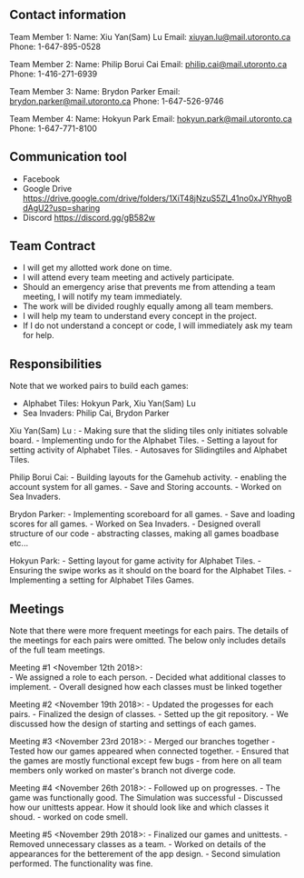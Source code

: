 Contact information
--------------------

Team Member 1:
Name: Xiu Yan(Sam) Lu
Email: xiuyan.lu@mail.utoronto.ca 
Phone: 1-647-895-0528

Team Member 2:
Name: Philip Borui Cai
Email: philip.cai@mail.utoronto.ca
Phone: 1-416-271-6939

Team Member 3:
Name: Brydon Parker
Email: brydon.parker@mail.utoronto.ca
Phone: 1-647-526-9746

Team Member 4:
Name: Hokyun Park
Email: hokyun.park@mail.utoronto.ca
Phone: 1-647-771-8100



Communication tool
-------------------
- Facebook
- Google Drive <link> https://drive.google.com/drive/folders/1XiT48jNzuS5Zl_41no0xJYRhyoBdAgU2?usp=sharing
- Discord <link> https://discord.gg/gB582w



Team Contract
-------------

- I will get my allotted work done on time.
- I will attend every team meeting and actively participate.
- Should an emergency arise that prevents me from attending a team meeting, I will notify my team immediately.
- The work will be divided roughly equally among all team members.
- I will help my team to understand every concept in the project.
- If I do not understand a concept or code, I will immediately ask my team for help.



Responsibilities
------------------

Note that we worked pairs to build each games:
 - Alphabet Tiles: Hokyun Park, Xiu Yan(Sam) Lu
 - Sea Invaders: Philip Cai, Brydon Parker


Xiu Yan(Sam) Lu :
    - Making sure that the sliding tiles only initiates solvable board.
	- Implementing undo for the Alphabet Tiles.
	- Setting a layout for setting activity of Alphabet Tiles.
	- Autosaves for Slidingtiles and Alphabet Tiles.


Philip Borui Cai: 
	- Building layouts for the Gamehub activity.
	- enabling the account system for all games.
	- Save and Storing accounts.
	- Worked on Sea Invaders.
  

Brydon Parker: 
	- Implementing scoreboard for all games.
	- Save and loading scores for all games.
	- Worked on Sea Invaders.
	- Designed overall structure of our code - abstracting classes, making all games boadbase etc...


Hokyun Park: 
	- Setting layout for game activity for Alphabet Tiles.
	- Ensuring the swipe works as it should on the board for the Alphabet Tiles.
	- Implementing a setting for Alphabet Tiles Games.



Meetings 
--------
Note that there were more frequent meetings for each pairs. The details of the meetings for each pairs were omitted. The below only includes details of the full team meetings.

Meeting #1 <November 12th 2018>:  
	- We assigned a role to each person.
	- Decided what additional classes to implement.
	- Overall designed how each classes must be linked together

Meeting #2 <November 19th 2018>:
	- Updated the progesses for each pairs.
	- Finalized the design of classes.
	- Setted up the git repository.
	- We discussed how the design of starting and settings of each games.

Meeting #3 <November 23rd 2018>:
	- Merged our branches together
	- Tested how our games appeared when connected together. 
	- Ensured that the games are mostly functional except few bugs
	- from here on all team members only worked on master's branch not diverge code.
	 

Meeting #4 <November 26th 2018>: 
	- Followed up on progresses.
	- The game was functionally good. The Simulation was successful
	- Discussed how our unittests appear. How it should look like and which classes it shoud.
	- worked on code smell.


Meeting #5 <November 29th 2018>: 
	- Finalized our games and unittests.
	- Removed unnecessary classes as a team.
	- Worked on details of the appearances for the betterement of the app design.
	- Second simulation performed. The functionality was fine.



